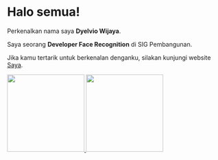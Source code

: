 # Halo semua! 

Perkenalkan nama saya **Dyelvio Wijaya**.

Saya seorang **Developer Face Recognition** di SIG Pembangunan.

Jika kamu tertarik untuk berkenalan denganku, silakan kunjungi website [Saya](https://dyelvio.my.id/).

<p align="left">
<a href="https://github.com/DyelvioWijaya">
  <img height="180em" src="https://github-readme-stats-eight-theta.vercel.app/api?username=DyelvioWijaya&show_icons=true&theme=algolia&include_all_commits=true&count_private=true"/>
  <img height="180em" src="https://github-readme-stats-eight-theta.vercel.app/api/top-langs/?username=DyelvioWijaya&layout=compact&langs_count=8&theme=algolia"/>
</a>
</p>

<!--
**DyelvioWijaya/DyelvioWijaya** is a ✨ _special_ ✨ repository because its `README.md` (this file) appears on your GitHub profile.
COba
Here are some ideas to get you started:

- 🔭 I’m currently working on ...
- 🌱 I’m currently learning ...
- 👯 I’m looking to collaborate on ...
- 🤔 I’m looking for help with ...
- 💬 Ask me about ...
- 📫 How to reach me: ...
- 😄 Pronouns: ...
- ⚡ Fun fact: ...
-->

